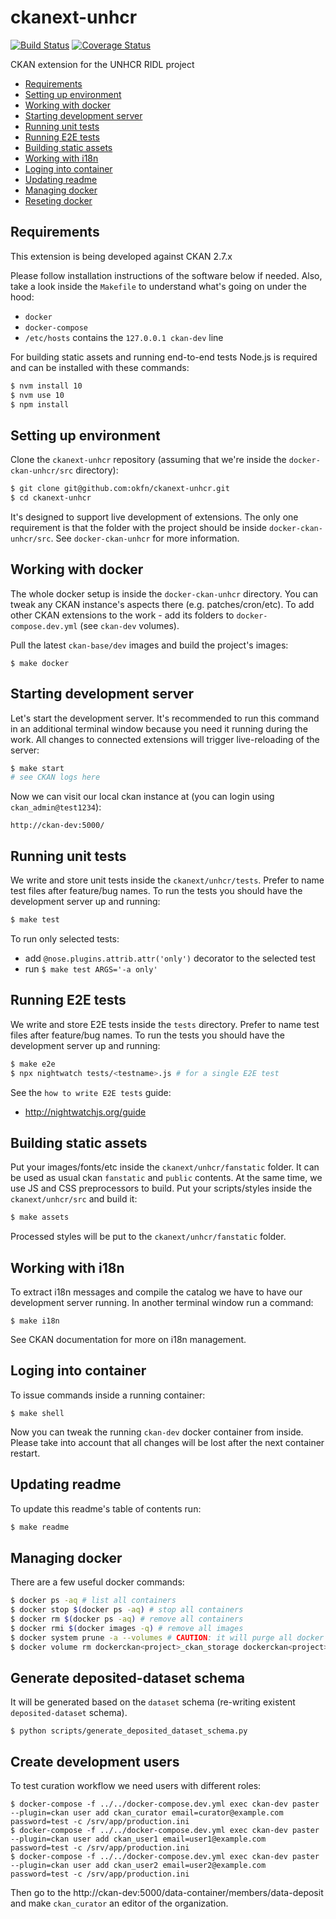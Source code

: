 # ckanext-unhcr

[![Build Status](https://travis-ci.org/okfn/ckanext-unhcr.svg?branch=master)](https://travis-ci.org/okfn/ckanext-unhcr)
[![Coverage Status](https://coveralls.io/repos/github/okfn/ckanext-unhcr/badge.svg?branch=master)](https://coveralls.io/github/okfn/ckanext-unhcr?branch=master)

CKAN extension for the UNHCR RIDL project

<!-- START doctoc generated TOC please keep comment here to allow auto update -->
<!-- DON'T EDIT THIS SECTION, INSTEAD RE-RUN doctoc TO UPDATE -->


- [Requirements](#requirements)
- [Setting up environment](#setting-up-environment)
- [Working with docker](#working-with-docker)
- [Starting development server](#starting-development-server)
- [Running unit tests](#running-unit-tests)
- [Running E2E tests](#running-e2e-tests)
- [Building static assets](#building-static-assets)
- [Working with i18n](#working-with-i18n)
- [Loging into container](#loging-into-container)
- [Updating readme](#updating-readme)
- [Managing docker](#managing-docker)
- [Reseting docker](#reseting-docker)

<!-- END doctoc generated TOC please keep comment here to allow auto update -->

## Requirements

This extension is being developed against CKAN 2.7.x

Please follow installation instructions of the software below if needed. Also, take a look inside the `Makefile` to understand what's going on under the hood:
- `docker`
- `docker-compose`
- `/etc/hosts` contains the `127.0.0.1 ckan-dev` line

For building static assets and running end-to-end tests Node.js is required and can be installed with these commands:

```bash
$ nvm install 10
$ nvm use 10
$ npm install
```

## Setting up environment

Clone the `ckanext-unhcr` repository (assuming that we're inside the `docker-ckan-unhcr/src` directory):

```bash
$ git clone git@github.com:okfn/ckanext-unhcr.git
$ cd ckanext-unhcr
```

It's designed to support live development of extensions. The only one requirement is that the folder with the project should be inside `docker-ckan-unhcr/src`. See `docker-ckan-unhcr` for more information.

## Working with docker

The whole docker setup is inside the `docker-ckan-unhcr` directory. You can tweak any CKAN instance's aspects there (e.g. patches/cron/etc). To add other CKAN extensions to the work - add its folders to `docker-compose.dev.yml` (see `ckan-dev` volumes).

Pull the latest `ckan-base/dev` images and build the project's images:

```
$ make docker
```

## Starting development server

Let's start the development server. It's recommended to run this command in an additional terminal window because you need it running during the work. All changes to connected extensions will trigger live-reloading of the server:

```bash
$ make start
# see CKAN logs here
```

Now we can visit our local ckan instance at (you can login using `ckan_admin@test1234`):

```
http://ckan-dev:5000/
```

## Running unit tests

We write and store unit tests inside the `ckanext/unhcr/tests`. Prefer to name test files after feature/bug names. To run the tests you should have the development server up and running:

```bash
$ make test
```

To run only selected tests:
- add `@nose.plugins.attrib.attr('only')` decorator to the selected test
- run `$ make test ARGS='-a only'`

## Running E2E tests

We write and store E2E tests inside the `tests` directory. Prefer to name test files after feature/bug names. To run the tests you should have the development server up and running:

```bash
$ make e2e
$ npx nightwatch tests/<testname>.js # for a single E2E test
```

See the `how to write E2E tests` guide:
- http://nightwatchjs.org/guide

## Building static assets

Put your images/fonts/etc inside the `ckanext/unhcr/fanstatic` folder. It can be used as usual ckan `fanstatic` and `public` contents. At the same time, we use JS and CSS preprocessors to build. Put your scripts/styles inside the `ckanext/unhcr/src` and build it:

```bash
$ make assets
```

Processed styles will be put to the `ckanext/unhcr/fanstatic` folder.

## Working with i18n

To extract i18n messages and compile the catalog we have to have our development server running. In another terminal window run a command:

```
$ make i18n
```

See CKAN documentation for more on i18n management.

## Loging into container

To issue commands inside a running container:

```
$ make shell
```

Now you can tweak the running `ckan-dev` docker container from inside. Please take into account that all changes will be lost after the next container restart.

## Updating readme

To update this readme's table of contents run:

```bash
$ make readme
```

## Managing docker

There are a few useful docker commands:

```bash
$ docker ps -aq # list all containers
$ docker stop $(docker ps -aq) # stop all containers
$ docker rm $(docker ps -aq) # remove all containers
$ docker rmi $(docker images -q) # remove all images
$ docker system prune -a --volumes # CAUTION: it will purge all docker projects
$ docker volume rm dockerckan<project>_ckan_storage dockerckan<project>_pg_data # remove project volumes
```

## Generate deposited-dataset schema

It will be generated based on the `dataset` schema (re-writing existent `deposited-dataset` schema).

```
$ python scripts/generate_deposited_dataset_schema.py
```

## Create development users

To test curation workflow we need users with different roles:

```
$ docker-compose -f ../../docker-compose.dev.yml exec ckan-dev paster --plugin=ckan user add ckan_curator email=curator@example.com password=test -c /srv/app/production.ini
$ docker-compose -f ../../docker-compose.dev.yml exec ckan-dev paster --plugin=ckan user add ckan_user1 email=user1@example.com password=test -c /srv/app/production.ini
$ docker-compose -f ../../docker-compose.dev.yml exec ckan-dev paster --plugin=ckan user add ckan_user2 email=user2@example.com password=test -c /srv/app/production.ini
```

Then go to the http://ckan-dev:5000/data-container/members/data-deposit and make `ckan_curator` an editor of the organization.
